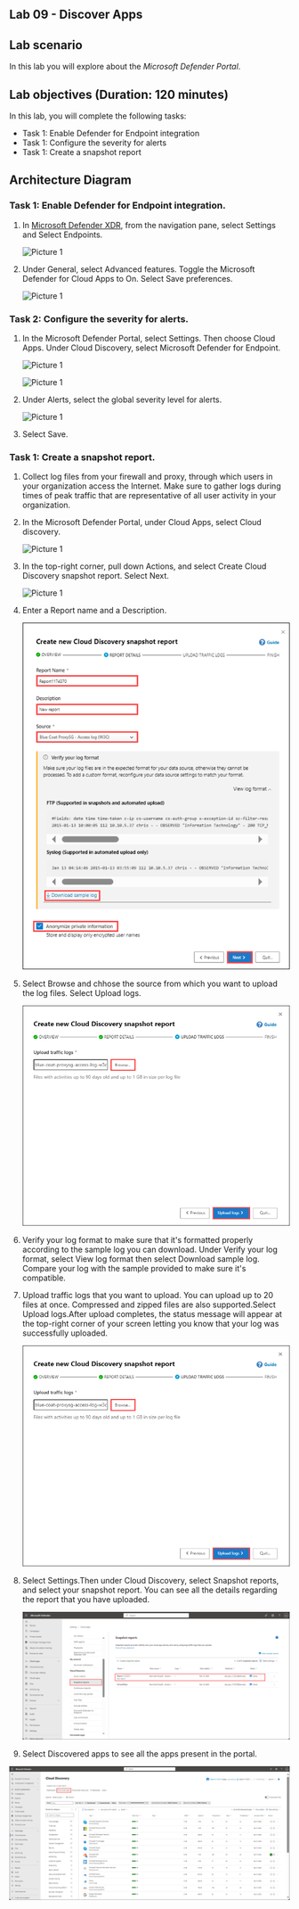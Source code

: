 ## Lab 09 - Discover Apps 

## Lab scenario
In this lab you will explore about the *Microsoft Defender Portal*.

## Lab objectives (Duration: 120 minutes)

In this lab, you will complete the following tasks:
- Task 1: Enable Defender for Endpoint integration
- Task 1: Configure the severity for alerts
- Task 1: Create a snapshot report

## Architecture Diagram

### Task 1: Enable Defender for Endpoint integration.


1. In [Microsoft Defender XDR](https://security.microsoft.com/), from the navigation pane, select Settings and Select Endpoints.

   ![Picture 1](../Media/DiscoverApps1.png)

2. Under General, select Advanced features. Toggle the Microsoft Defender for Cloud Apps to On. Select Save preferences.

   ![Picture 1](../Media/DiscoverApps2.png)

### Task 2: Configure the severity for alerts.

1. In the Microsoft Defender Portal, select Settings. Then choose Cloud Apps. Under Cloud Discovery, select Microsoft Defender for Endpoint.

   ![Picture 1](../Media/DiscoverApps3.png)

   ![Picture 1](../Media/DiscoverApps4.png)

2. Under Alerts, select the global severity level for alerts.

   ![Picture 1](../Media/DiscoverApps5.png)

3. Select Save.

### Task 1: Create a snapshot report.

1. Collect log files from your firewall and proxy, through which users in your organization access the Internet. Make sure to gather logs during times of peak traffic that are representative of all user activity in your organization.
2. In the Microsoft Defender Portal, under Cloud Apps, select Cloud discovery.

   ![Picture 1](../Media/DiscoverApps6.png)

3. In the top-right corner, pull down Actions, and select Create Cloud Discovery snapshot report. Select Next.

   ![Picture 1](../Media/DiscoverApps7.png)

4. Enter a Report name and a Description.

   ![Picture 1](../Media/DiscoverApps9.png)

5. Select Browse and chhose the source from which you want to upload the log files. Select Upload logs.

   ![Picture 1](../Media/DiscoverApps10.png)

6. Verify your log format to make sure that it's formatted properly according to the sample log you can download. Under Verify your log format, select View log format then select Download sample log. Compare your log with the sample provided to make sure it's compatible.

7. Upload traffic logs that you want to upload. You can upload up to 20 files at once. Compressed and zipped files are also supported.Select Upload logs.After upload completes, the status message will appear at the top-right corner of your screen letting you know that your log was successfully uploaded.

   ![Picture 1](../Media/DiscoverApps10.png)

9. Select Settings.Then under Cloud Discovery, select Snapshot reports, and select your snapshot report. You can see all the details regarding the report that you have uploaded.

   ![Picture 1](../Media/DiscoverApps13.png)

10. Select Discovered apps to see all the apps present in the portal.

   ![Picture 1](../Media/DiscoverApps15.png)
